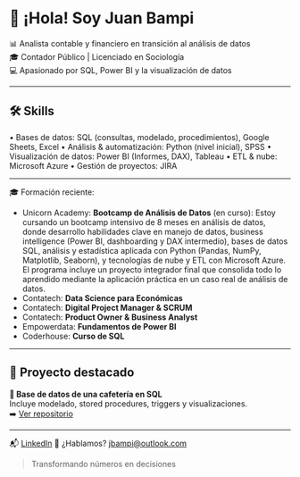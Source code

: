 # 👋 ¡Hola! Soy Juan Bampi

📊 Analista contable y financiero en transición al análisis de datos  
🎓 Contador Público | Licenciado en Sociología  
💻 Apasionado por SQL, Power BI y la visualización de datos

---

## 🛠️ Skills

• Bases de datos: SQL (consultas, modelado, procedimientos), Google Sheets, Excel
• Análisis & automatización: Python (nivel inicial), SPSS
• Visualización de datos: Power BI (Informes, DAX), Tableau
• ETL & nube: Microsoft Azure
• Gestión de proyectos: JIRA

---

🎓 Formación reciente:
- Unicorn Academy: **Bootcamp de Análisis de Datos** (en curso): Estoy cursando un bootcamp intensivo de 8 meses en análisis de datos, donde desarrollo habilidades clave en manejo de datos, business intelligence (Power BI, dashboarding y DAX intermedio), bases de datos SQL, análisis y estadística aplicada con Python (Pandas, NumPy, Matplotlib, Seaborn), y tecnologías de nube y ETL con Microsoft Azure. El programa incluye un proyecto integrador final que consolida todo lo aprendido mediante la aplicación práctica en un caso real de análisis de datos.
- Contatech: **Data Science para Económicas**
- Contatech: **Digital Project Manager & SCRUM**
- Contatech: **Product Owner & Business Analyst**
- Empowerdata: **Fundamentos de Power BI**
- Coderhouse: **Curso de SQL**
--- 

## 🚀 Proyecto destacado

**📁 Base de datos de una cafetería en SQL**  
Incluye modelado, stored procedures, triggers y visualizaciones.  
➡️ [Ver repositorio](https://github.com/juanbampi/create-coffe-sql)

---

📬 [LinkedIn](https://www.linkedin.com/in/juanbampi)
📩 ¿Hablamos? jbampi@outlook.com

> Transformando números en decisiones


